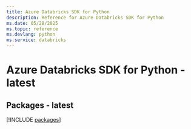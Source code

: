 ```yaml
---
title: Azure Databricks SDK for Python
description: Reference for Azure Databricks SDK for Python
ms.date: 05/28/2025
ms.topic: reference
ms.devlang: python
ms.service: databricks
---
```

# Azure Databricks SDK for Python - latest
## Packages - latest
[!INCLUDE [packages](databricks-index.md)]